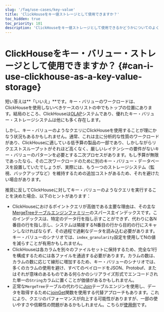 ```yaml
---
slug: '/faq/use-cases/key-value'
title: 'ClickHouseをキー値ストレージとして使用できますか？'
toc_hidden: true
toc_priority: 101
description: 'ClickHouseをキー値ストレージとして使用できるかどうかについてのよくある質問に答えます。'
---
```





# ClickHouseをキー・バリュー・ストレージとして使用できますか？ {#can-i-use-clickhouse-as-a-key-value-storage}

短い答えは**「いいえ」**です。キー・バリューのワークロードは、ClickHouseを使用しないべきケースのリストの中でもトップの位置にあります。結局のところ、ClickHouseは[OLAP](../../faq/general/olap.md)システムであり、優れたキー・バリュー・ストレージシステムは他にも多く存在します。

しかし、キー・バリューのようなクエリにClickHouseを使用することが理にかなう状況もあるかもしれません。通常、これは主に分析的な性質のワークロードがあり、ClickHouseに適している低予算の製品の一部であり、しかしながらリクエストスループットがそれほど高くなく、厳しいレイテンシーの要件がないキー・バリューのパターンを必要とする二次プロセスがあります。もし予算が無限であったなら、その二次ワークロードのために別のキー・バリュー・データベースを設置していたでしょうが、実際には、もう一つのストレージシステム（監視、バックアップなど）を維持するための追加コストがあるため、それを避けたい場合があります。

推奨に反してClickHouseに対してキー・バリューのようなクエリを実行することを決めた場合、以下のヒントがあります：

- ClickHouseにおけるポイントクエリが高価である主要な理由は、その主な[MergeTreeテーブルエンジンファミリー](../..//engines/table-engines/mergetree-family/mergetree.md)のスパース主インデックスです。このインデックスは、特定のデータ行を指し示すことができず、代わりに各N番目の行を指し示し、システムは隣接するN番目の行から目的の行にスキャンしなければならず、その過程で過剰なデータを読み込む必要があります。キー・バリューのシナリオでは、`index_granularity`設定を使用してNの値を減らすことが有用かもしれません。
- ClickHouseは各カラムを別々のファイルセットに保持するため、完全な1行を構成するためには各ファイルを通過する必要があります。カラムの数は、カラムの数に応じて線形に増加するため、キー・バリューのシナリオでは、多くのカラムの使用を避け、すべてのペイロードをJSON、Protobuf、またはそれが意味のあるものである何らかのシリアライズ形式でエンコードされた単一の`String`カラムに置くことが価値があるかもしれません。
- 正常な`MergeTree`テーブルの代わりに[Join](../../engines/table-engines/special/join.md)テーブルエンジンを使用し、データを取得するために[joinGet](../../sql-reference/functions/other-functions.md#joinget)関数を使用する代替アプローチもあります。これにより、クエリのパフォーマンスが向上する可能性がありますが、一部の使いやすさや信頼性の問題があるかもしれません。こちらが[使用例](https://github.com/ClickHouse/ClickHouse/blob/master/tests/queries/0_stateless/00800_versatile_storage_join.sql#L49-L51)です。
